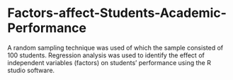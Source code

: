 # Factors-affect-Students-Academic-Performance
 A random sampling technique was used of which the  sample consisted of 100 students. Regression analysis was used to identify the effect of independent variables  (factors) on students’ performance using the R studio software.
